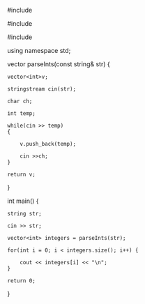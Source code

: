 #include<sstream>

#include<vector>

#include<iostream>

using namespace std;

vector<int> parseInts(const string& str) {

    vector<int>v;

    stringstream cin(str);
    
    char ch;
    
    int temp;
    
    while(cin >> temp)
    {
        
        v.push_back(temp);
        
        cin >>ch;
    }
    
    return v;
}

int main() {
    
    string str;
    
    cin >> str;
    
    vector<int> integers = parseInts(str);
    
    for(int i = 0; i < integers.size(); i++) {
     
        cout << integers[i] << "\n";
    }

    return 0;
}
